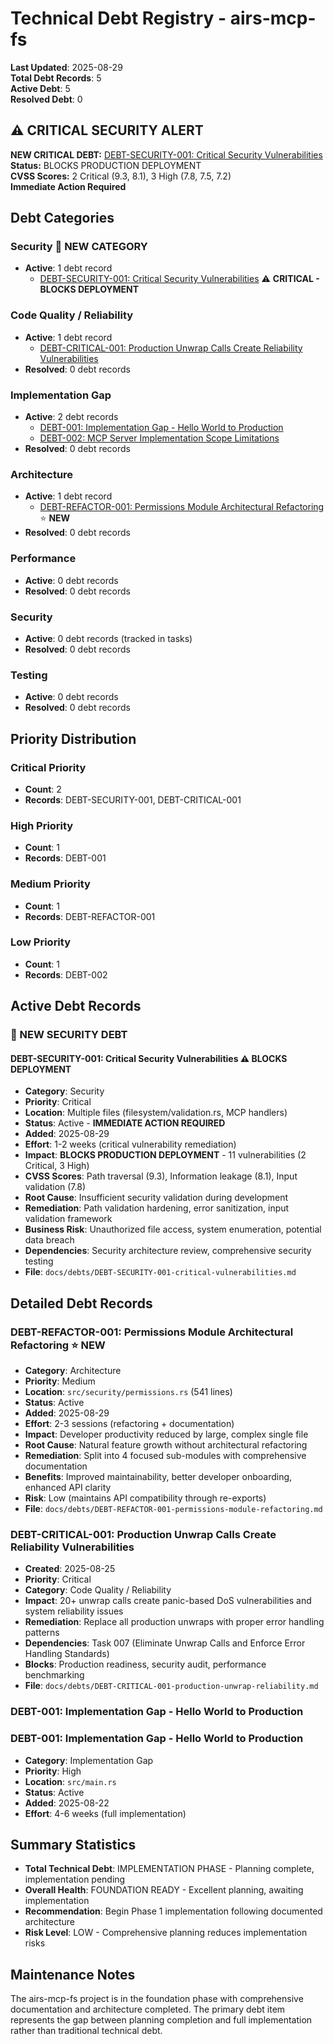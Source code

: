 # Technical Debt Registry - airs-mcp-fs

**Last Updated**: 2025-08-29  
**Total Debt Records**: 5  
**Active Debt**: 5  
**Resolved Debt**: 0

## ⚠️ CRITICAL SECURITY ALERT
**NEW CRITICAL DEBT:** [DEBT-SECURITY-001: Critical Security Vulnerabilities](./DEBT-SECURITY-001-critical-vulnerabilities.md)  
**Status:** BLOCKS PRODUCTION DEPLOYMENT  
**CVSS Scores:** 2 Critical (9.3, 8.1), 3 High (7.8, 7.5, 7.2)  
**Immediate Action Required**

## Debt Categories

### Security 🚨 **NEW CATEGORY**
- **Active**: 1 debt record  
  - [DEBT-SECURITY-001: Critical Security Vulnerabilities](./DEBT-SECURITY-001-critical-vulnerabilities.md) ⚠️ **CRITICAL - BLOCKS DEPLOYMENT**

### Code Quality / Reliability
- **Active**: 1 debt record
  - [DEBT-CRITICAL-001: Production Unwrap Calls Create Reliability Vulnerabilities](./DEBT-CRITICAL-001-production-unwrap-reliability.md)
- **Resolved**: 0 debt records

### Implementation Gap
- **Active**: 2 debt records
  - [DEBT-001: Implementation Gap - Hello World to Production](./DEBT-001-implementation-gap-hello-world-to-production.md)
  - [DEBT-002: MCP Server Implementation Scope Limitations](./DEBT-002-mcp-server-implementation-scope.md)
- **Resolved**: 0 debt records

### Architecture
- **Active**: 1 debt record
  - [DEBT-REFACTOR-001: Permissions Module Architectural Refactoring](./DEBT-REFACTOR-001-permissions-module-refactoring.md) ⭐ **NEW**
- **Resolved**: 0 debt records

### Performance
- **Active**: 0 debt records
- **Resolved**: 0 debt records

### Security
- **Active**: 0 debt records (tracked in tasks)
- **Resolved**: 0 debt records

### Testing
- **Active**: 0 debt records
- **Resolved**: 0 debt records

## Priority Distribution

### Critical Priority
- **Count**: 2  
- **Records**: DEBT-SECURITY-001, DEBT-CRITICAL-001

### High Priority
- **Count**: 1
- **Records**: DEBT-001

### Medium Priority
- **Count**: 1
- **Records**: DEBT-REFACTOR-001

### Low Priority
- **Count**: 1
- **Records**: DEBT-002

## Active Debt Records

### 🚨 NEW SECURITY DEBT

#### DEBT-SECURITY-001: Critical Security Vulnerabilities ⚠️ **BLOCKS DEPLOYMENT**
- **Category**: Security
- **Priority**: Critical
- **Location**: Multiple files (filesystem/validation.rs, MCP handlers)
- **Status**: Active - **IMMEDIATE ACTION REQUIRED**
- **Added**: 2025-08-29  
- **Effort**: 1-2 weeks (critical vulnerability remediation)
- **Impact**: **BLOCKS PRODUCTION DEPLOYMENT** - 11 vulnerabilities (2 Critical, 3 High)
- **CVSS Scores**: Path traversal (9.3), Information leakage (8.1), Input validation (7.8)
- **Root Cause**: Insufficient security validation during development
- **Remediation**: Path validation hardening, error sanitization, input validation framework
- **Business Risk**: Unauthorized file access, system enumeration, potential data breach
- **Dependencies**: Security architecture review, comprehensive security testing
- **File**: `docs/debts/DEBT-SECURITY-001-critical-vulnerabilities.md`

## Detailed Debt Records

### DEBT-REFACTOR-001: Permissions Module Architectural Refactoring ⭐ **NEW**
- **Category**: Architecture
- **Priority**: Medium
- **Location**: `src/security/permissions.rs` (541 lines)
- **Status**: Active  
- **Added**: 2025-08-29
- **Effort**: 2-3 sessions (refactoring + documentation)
- **Impact**: Developer productivity reduced by large, complex single file
- **Root Cause**: Natural feature growth without architectural refactoring
- **Remediation**: Split into 4 focused sub-modules with comprehensive documentation
- **Benefits**: Improved maintainability, better developer onboarding, enhanced API clarity
- **Risk**: Low (maintains API compatibility through re-exports)
- **File**: `docs/debts/DEBT-REFACTOR-001-permissions-module-refactoring.md`

### DEBT-CRITICAL-001: Production Unwrap Calls Create Reliability Vulnerabilities
- **Created**: 2025-08-25
- **Priority**: Critical
- **Category**: Code Quality / Reliability
- **Impact**: 20+ unwrap calls create panic-based DoS vulnerabilities and system reliability issues
- **Remediation**: Replace all production unwraps with proper error handling patterns
- **Dependencies**: Task 007 (Eliminate Unwrap Calls and Enforce Error Handling Standards)
- **Blocks**: Production readiness, security audit, performance benchmarking
- **File**: `docs/debts/DEBT-CRITICAL-001-production-unwrap-reliability.md`

### DEBT-001: Implementation Gap - Hello World to Production

### DEBT-001: Implementation Gap - Hello World to Production
- **Category**: Implementation Gap
- **Priority**: High
- **Location**: `src/main.rs`
- **Status**: Active
- **Added**: 2025-08-22
- **Effort**: 4-6 weeks (full implementation)

## Summary Statistics

- **Total Technical Debt**: IMPLEMENTATION PHASE - Planning complete, implementation pending
- **Overall Health**: FOUNDATION READY - Excellent planning, awaiting implementation
- **Recommendation**: Begin Phase 1 implementation following documented architecture
- **Risk Level**: LOW - Comprehensive planning reduces implementation risks

## Maintenance Notes

The airs-mcp-fs project is in the foundation phase with comprehensive documentation and architecture completed. The primary debt item represents the gap between planning completion and full implementation rather than traditional technical debt.

